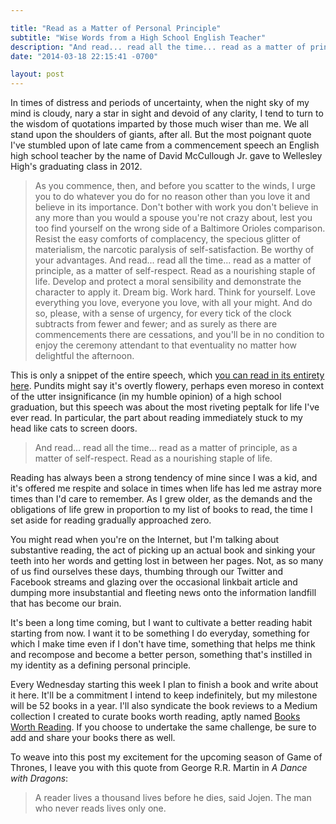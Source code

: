 ```yaml
---

title: "Read as a Matter of Personal Principle"
subtitle: "Wise Words from a High School English Teacher"
description: "And read... read all the time... read as a matter of principle, as a matter of self-respect. Read as a nourishing staple of life."
date: "2014-03-18 22:15:41 -0700"

layout: post
---
```


In times of distress and periods of uncertainty, when the night sky of my mind is cloudy, nary a star in sight and devoid of any clarity, I tend to turn to the wisdom of quotations imparted by those much wiser than me. We all stand upon the shoulders of giants, after all. But the most poignant quote I've stumbled upon of late came from a commencement speech an English high school teacher by the name of David McCullough Jr. gave to Wellesley High's graduating class in 2012.

> As you commence, then, and before you scatter to the winds, I urge you to do whatever you do for no reason other than you love it and believe in its importance. Don't bother with work you don't believe in any more than you would a spouse you're not crazy about, lest you too find yourself on the wrong side of a Baltimore Orioles comparison. Resist the easy comforts of complacency, the specious glitter of materialism, the narcotic paralysis of self-satisfaction. Be worthy of your advantages. And read... read all the time... read as a matter of principle, as a matter of self-respect. Read as a nourishing staple of life. Develop and protect a moral sensibility and demonstrate the character to apply it. Dream big. Work hard. Think for yourself. Love everything you love, everyone you love, with all your might. And do so, please, with a sense of urgency, for every tick of the clock subtracts from fewer and fewer; and as surely as there are commencements there are cessations, and you'll be in no condition to enjoy the ceremony attendant to that eventuality no matter how delightful the afternoon.

This is only a snippet of the entire speech, which [you can read in its entirety here](http://www.boston.com/yourtown/news/wellesley/2012/06/youre_not_special_teacher_tell.html). Pundits might say it's overtly flowery, perhaps even moreso in context of the utter insignificance (in my humble opinion) of a high school graduation, but this speech was about the most riveting peptalk for life I've ever read. In particular, the part about reading immediately stuck to my head like cats to screen doors.

> And read... read all the time... read as a matter of principle, as a matter of self-respect. Read as a nourishing staple of life.

Reading has always been a strong tendency of mine since I was a kid, and it's offered me respite and solace in times when life has led me astray more times than I'd care to remember. As I grew older, as the demands and the obligations of life grew in proportion to my list of books to read, the time I set aside for reading gradually approached zero.

You might read when you're on the Internet, but I'm talking about substantive reading, the act of picking up an actual book and sinking your teeth into her words and getting lost in between her pages. Not, as so many of us find ourselves these days, thumbing through our Twitter and Facebook streams and glazing over the occasional linkbait article and dumping more insubstantial and fleeting news onto the information landfill that has become our brain.

It's been a long time coming, but I want to cultivate a better reading habit starting from now. I want it to be something I do everyday, something for which I make time even if I don't have time, something that helps me think and recompose and become a better person, something that's instilled in my identity as a defining personal principle.

Every Wednesday starting this week I plan to finish a book and write about it here. It'll be a commitment I intend to keep indefinitely, but my milestone will be 52 books in a year. I'll also syndicate the book reviews to a Medium collection I created to curate books worth reading, aptly named [Books Worth Reading](https://medium.com/books-worth-reading). If you choose to undertake the same challenge, be sure to add and share your books there as well.

To weave into this post my excitement for the upcoming season of Game of Thrones, I leave you with this quote from George R.R. Martin in *A Dance with Dragons*:

> A reader lives a thousand lives before he dies, said Jojen. The man who never reads lives only one.

